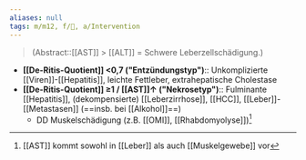 ```yaml
---
aliases: null
tags: m/m12, f/💩, a/Intervention
---
```

> (Abstract::[[AST]] > [[ALT]] = Schwere Leberzellschädigung.)
- **[[De-Ritis-Quotient]] <0,7 ("Entzündungstyp")**:: Unkomplizierte [[Viren]]-[[Hepatitis]], leichte Fettleber, extrahepatische Cholestase
- **[[De-Ritis-Quotient]] ≥1 / [[AST]]↑ ("Nekrosetyp")**:: Fulminante [[Hepatitis]], (dekompensierte) [[Leberzirrhose]], [[HCC]], [[Leber]]-[[Metastasen]] (==insb. bei [[Alkohol]]==)
	- DD Muskelschädigung (z.B. [[OMI]], [[Rhabdomyolyse]])[^1]

[^1]: [[AST]] kommt sowohl in [[Leber]] als auch [[Muskelgewebe]] vor